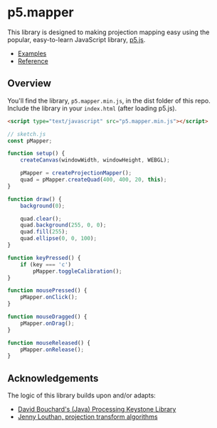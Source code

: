 # p5.mapper

This library is designed to making projection mapping easy using the popular, easy-to-learn JavaScript library, [p5.js](https://p5js.org/). 

* [Examples](examples/README.md)
* [Reference](reference/README.md)


## Overview 

You'll find the library, `p5.mapper.min.js`, in the dist folder of this repo. Include the library in your `index.html` (after loading p5.js).

```html
<script type="text/javascript" src="p5.mapper.min.js"></script>
```

```javascript
// sketch.js
const pMapper;

function setup() {
    createCanvas(windowWidth, windowHeight, WEBGL);

    pMapper = createProjectionMapper();
    quad = pMapper.createQuad(400, 400, 20, this);
}

function draw() {
    background(0);

    quad.clear();
    quad.background(255, 0, 0);
    quad.fill(255);
    quad.ellipse(0, 0, 100);
}

function keyPressed() {
    if (key === 'c')
        pMapper.toggleCalibration();
}

function mousePressed() {
    pMapper.onClick();
}

function mouseDragged() {
    pMapper.onDrag();
}

function mouseReleased() {
    pMapper.onRelease();
}
```



 ## Acknowledgements

 The logic of this library builds upon and/or adapts:
 * [David Bouchard's (Java) Processing Keystone Library](http://keystonep5.sourceforge.net/)
 * [Jenny Louthan, projection transform algorithms](https://github.com/jlouthan/perspective-transform) 
